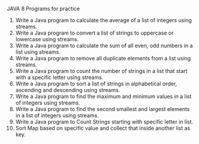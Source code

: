 JAVA 8 Programs for practice


1. Write a Java program to calculate the average of a list of integers using streams.
2. Write a Java program to convert a list of strings to uppercase or lowercase using streams.
3. Write a Java program to calculate the sum of all even, odd numbers in a list using streams.
4. Write a Java program to remove all duplicate elements from a list using streams.
5. Write a Java program to count the number of strings in a list that start with a specific letter using streams.
6. Write a Java program to sort a list of strings in alphabetical order, ascending and descending using streams.
7. Write a Java program to find the maximum and minimum values in a list of integers using streams.
8.  Write a Java program to find the second smallest and largest elements in a list of integers using streams.
9.  Write a Java program to Count Strings starting with specific letter in list.
10. Sort Map based on specific value and collect that inside another list as key.
